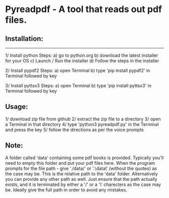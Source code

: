 # Pyreadpdf - A tool that reads out pdf files.

## Installation:
--------------

1/ Install python
Steps:
 a) go to python.org
 b) download the latest installer for your OS
 c) Launch / Run the installer
 d) Follow the steps in the installer

2/ Install pypdf2
Steps:
 a) open Terminal
 b) type 'pip install pypdf2' in Terminal followed by <enter> key

3/ Install pyttsx3
Steps:
 a) open Terminal
 b) type 'pip install pyttsx3' in Terminal followed by <enter> key

Usage:
-------
1/ download zip file from github
2/ extract the zip file to a directory
3/ open a Terminal in that directory
4/ type 'python3 pyreadpdf.py' in the Terminal and press the <enter> key
5/ follow the directions as per the voice prompts

  Note:
  -------
  A folder called 'data' containing some pdf books is provided. Typically you'll need to empty this folder and put your pdf files here.
  When the program prompts for the file path - give './data/' or '.\\data\\' (without the quotes) as the case may be. This is the relative path to the 'data' folder.
  Alternatively you can provide any other path as well. Just ensure that the path actually exists, and it is terminated by either a '/' or a '\\' charecters as the case may be. Ideally give the full path in order to avoid any mistakes. 

